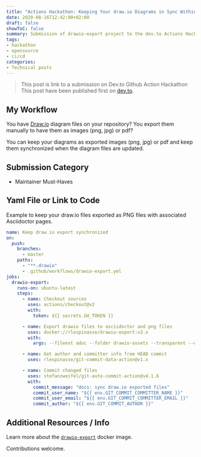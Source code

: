 ```yaml
---
title: "Actions Hackathon: Keeping Your draw.io Diagrams in Sync Within Your Repository"
date: 2020-08-16T12:42:00+02:00
draft: false
showToC: false
summary: Submission of drawio-export project to the dev.to Actions Hackathon.
tags: 
- hackathon
- opensource
- ci/cd
categories:
- Technical posts
---
```


> This post is link to a submission on Dev.to Github Action Hackathon
> This post have been published first on [dev.to](https://dev.to/rlespinasse/keep-your-draw-io-diagrams-in-sync-inside-your-repository-bka).

## My Workflow

You have [Draw.io](https://app.diagrams.net/) diagram files on your repository? You export them manually to have them as images (png, jpg) or pdf?

You can keep your diagrams as exported images (png, jpg) or pdf and keep them synchronized when the diagram files are updated.

## Submission Category

* Maintainer Must-Haves

## Yaml File or Link to Code

Example to keep your draw.io files exported as PNG files with associated Asciidoctor pages.

```yaml
name: Keep draw.io export synchronized
on:
  push:
    branches:
      - master
    paths:
      - "**.drawio"
      - .github/workflows/drawio-export.yml
jobs:
  drawio-export:
    runs-on: ubuntu-latest
    steps:
      - name: Checkout sources
        uses: actions/checkout@v2
        with:
          token: ${{ secrets.GH_TOKEN }}

      - name: Export drawio files to asciidoctor and png files
        uses: docker://rlespinasse/drawio-export:v3.x
        with:
          args: --fileext adoc --folder drawio-assets --transparent --on-changes

      - name: Get author and committer info from HEAD commit
        uses: rlespinasse/git-commit-data-action@v1.x

      - name: Commit changed files
        uses: stefanzweifel/git-auto-commit-action@v4.1.6
        with:
          commit_message: "docs: sync draw.io exported files"
          commit_user_name: "${{ env.GIT_COMMIT_COMMITTER_NAME }}"
          commit_user_email: "${{ env.GIT_COMMIT_COMMITTER_EMAIL }}"
          commit_author: "${{ env.GIT_COMMIT_AUTHOR }}"
```

## Additional Resources / Info

Learn more about the [`drawio-export`](https://github.com/rlespinasse/drawio-export) docker image.

Contributions welcome.
